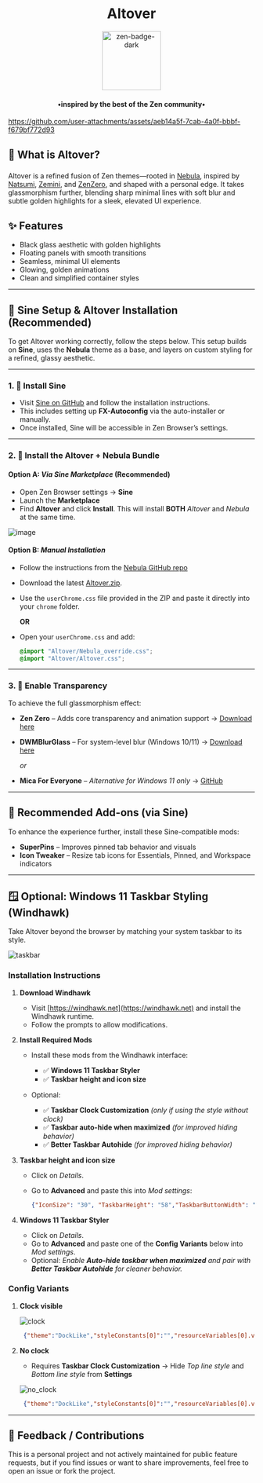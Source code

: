 <h1 align="center">Altover</h1>

<div align="center">
    <a href="https://zen-browser.app/">
        <img width="120" alt="zen-badge-dark" src="https://github.com/user-attachments/assets/d6ab3ddf-6630-4062-92d0-22497d2a3f9a" />
    </a>
</div>
<h4 align="center">•inspired by the best of the Zen community•</h4>

https://github.com/user-attachments/assets/aeb14a5f-7cab-4a0f-bbbf-f679bf772d93

<h2 align="left">👀 What is Altover?</h2>

###

Altover is a refined fusion of Zen themes—rooted in [Nebula](https://github.com/JustAdumbPrsn/Zen-Nebula), inspired by [Natsumi](https://github.com/greeeen-dev/natsumi-browser), [Zemini](https://github.com/Mohammed55Z/Zemini), and [ZenZero](https://github.com/sameerasw/ZenZero), and shaped with a personal edge. It takes glassmorphism further, blending sharp minimal lines with soft blur and subtle golden highlights for a sleek, elevated UI experience.

###


## ✨ Features

- Black glass aesthetic with golden highlights
- Floating panels with smooth transitions
- Seamless, minimal UI elements
- Glowing, golden animations
- Clean and simplified container styles
---

## 💫 Sine Setup & Altover Installation (Recommended)

To get Altover working correctly, follow the steps below. This setup builds on **Sine**, uses the **Nebula** theme as a base, and layers on custom styling for a refined, glassy aesthetic.

---

### 1. 📝 Install Sine

* Visit [Sine on GitHub](https://github.com/CosmoCreeper/Sine/tree/main) and follow the installation instructions.
* This includes setting up **FX-Autoconfig** via the auto-installer or manually.
* Once installed, Sine will be accessible in Zen Browser’s settings.

---

### 2. 💎 Install the Altover + Nebula Bundle

#### Option A: *Via Sine Marketplace* (Recommended)

* Open Zen Browser settings → **Sine**
* Launch the **Marketplace**
* Find **Altover** and click **Install**. This will install **BOTH** _Altover_ and _Nebula_ at the same time.

![image](https://github.com/user-attachments/assets/a6a88c52-011f-46aa-b4be-1f8fd147ac8c)

#### Option B: *Manual Installation*

* Follow the instructions from the [Nebula GitHub repo](https://github.com/JustAdumbPrsn/Zen-Nebula)
* Download the latest [Altover.zip](https://github.com/allecsc/Altover/releases).
* Use the `userChrome.css` file provided in the ZIP and paste it directly into your `chrome` folder.

  **OR**

* Open your `userChrome.css` and add:
     ```css
     @import "Altover/Nebula_override.css";
     @import "Altover/Altover.css";
     ```
---

### 3. 🧊 Enable Transparency

To achieve the full glassmorphism effect:

* **Zen Zero** – Adds core transparency and animation support
  → [Download here](https://www.sameerasw.com/zen)

* **DWMBlurGlass** – For system-level blur (Windows 10/11)
  → [Download here](https://github.com/Maplespe/DWMBlurGlass)

  *or*

* **Mica For Everyone** – *Alternative for Windows 11 only*
  → [GitHub](https://github.com/MicaForEveryone/MicaForEveryone)

---

## 🔧 Recommended Add-ons (via Sine)

To enhance the experience further, install these Sine-compatible mods:

* **SuperPins** – Improves pinned tab behavior and visuals
* **Icon Tweaker** – Resize tab icons for Essentials, Pinned, and Workspace indicators

---

## 🪟 Optional: Windows 11 Taskbar Styling (Windhawk)

Take Altover beyond the browser by matching your system taskbar to its style.


![taskbar](https://github.com/user-attachments/assets/ed59c799-0107-4484-aba6-2a9541c2cd56)


### Installation Instructions

1. **Download Windhawk**
   - Visit [https://windhawk.net](https://windhawk.net) and install the Windhawk runtime.
   - Follow the prompts to allow modifications.

2. **Install Required Mods**
   - Install these mods from the Windhawk interface:
     - ✅ **Windows 11 Taskbar Styler**
     - ✅ **Taskbar height and icon size**
       
   - Optional:
     - ✅ **Taskbar Clock Customization** *(only if using the style without clock)*
     - ✅ **Taskbar auto-hide when maximized** *(for improved hiding behavior)*
     - ✅ **Better Taskbar Autohide** *(for improved hiding behavior)*

3. **Taskbar height and icon size**
   - Click on *Details*.
   - Go to **Advanced** and paste this into *Mod settings*:

     ```json
     {"IconSize": "30", "TaskbarHeight": "58","TaskbarButtonWidth": "44"}
     ```
4. **Windows 11 Taskbar Styler**
   - Click on *Details*.
   - Go to **Advanced** and paste one of the **Config Variants** below into *Mod settings*.
   - Optional: *Enable **Auto-hide taskbar when maximized** and pair with **Better Taskbar Autohide** for cleaner behavior.*
     
### Config Variants

1. **Clock visible**
  
   ![clock](https://github.com/user-attachments/assets/ade75433-7296-4f44-8519-ffb4f75e87e3)

   ```json
    {"theme":"DockLike","styleConstants[0]":"","resourceVariables[0].variableKey":"","resourceVariables[0].value":"","controlStyles[0].target":"Taskbar.TaskListButtonPanel#ExperienceToggleButtonRootPanel","controlStyles[0].styles[0]":"Padding=0,0,0,0","controlStyles[1].target":"Grid#SystemTrayFrameGrid","controlStyles[1].styles[0]":"Background:=<WindhawkBlur BlurAmount=\"3\" TintColor=\"#AARRGGBB\" />","controlStyles[2].target":"Taskbar.AugmentedEntryPointButton > Taskbar.TaskListButtonPanel","controlStyles[2].styles[0]":"Background:=<WindhawkBlur BlurAmount=\"3\" TintColor=\"#AARRGGBB\" />","controlStyles[1].styles[1]":"CornerRadius=15","controlStyles[3].target":"Taskbar.TaskbarFrame > Grid#RootGrid","controlStyles[3].styles[0]":"Background:=<WindhawkBlur BlurAmount=\"3\" TintColor=\"#AARRGGBB\" />","controlStyles[3].styles[1]":"CornerRadius=20","controlStyles[1].styles[2]":"Margin=8,1,127,3","controlStyles[1].styles[3]":"BorderThickness=5,1,5,1","controlStyles[1].styles[4]":"BackgroundSizing=InnerBorderEdge","controlStyles[3].styles[2]":"BorderThickness=5,1,5,1","controlStyles[4].target":"Taskbar.TaskbarFrame#TaskbarFrame","controlStyles[4].styles[0]":"Transform3D:=<CompositeTransform3D TranslateX= \"0\"/>","controlStyles[3].styles[3]":"BorderBrush:=<LinearGradientBrush StartPoint=\"0.5,0\" EndPoint=\"0.5,1\"><GradientStop Offset=\"0\" Color=\"#cccccc\"/><GradientStop Offset=\"1\" Color=\"#262626\"/></LinearGradientBrush>","controlStyles[1].styles[5]":"BorderBrush:=<LinearGradientBrush StartPoint=\"0.5,0\" EndPoint=\"0.5,1\"><GradientStop Offset=\"0\" Color=\"#cccccc\"/><GradientStop Offset=\"1\" Color=\"#262626\"/></LinearGradientBrush>","controlStyles[3].styles[4]":"BackgroundSizing=InnerBorderEdge","controlStyles[3].styles[5]":"Margin=0,1,0,3","controlStyles[3].styles[6]":"Padding=-145,1,12,-2","controlStyles[5].target":"Taskbar.TaskListLabeledButtonPanel@CommonStates > Rectangle#RunningIndicator","controlStyles[5].styles[0]":"Height=44","controlStyles[5].styles[1]":"RadiusX=5","controlStyles[5].styles[2]":"RadiusY=5","controlStyles[5].styles[3]":"StrokeThickness=1.3","controlStyles[5].styles[4]":"Stroke@InactivePointerOver:=<SolidColorBrush Color=\"{ThemeResource SystemAccentColorLight2}\" />","controlStyles[5].styles[5]":"Stroke@InactivePressed:=<SolidColorBrush Color=\"{ThemeResource SystemAccentColorLight3}\" />","controlStyles[5].styles[6]":"Stroke@ActiveNormal:=<LinearGradientBrush StartPoint=\"0.5,0\" EndPoint=\"0.5,1\"><GradientStop Offset=\"0\" Color=\"#f38518\"/><GradientStop Offset=\"1\" Color=\"{ThemeResource SystemAccentColorDark2}\"/></LinearGradientBrush>","controlStyles[5].styles[7]":"Stroke@ActivePointerOver:=<SolidColorBrush Color=\"{ThemeResource SystemAccentColorLight2}\" />","controlStyles[5].styles[8]":"Stroke@ActivePressed:=<SolidColorBrush Color=\"{ThemeResource SystemAccentColorLight3}\" />","controlStyles[5].styles[9]":"Stroke@InactiveNormal:=<LinearGradientBrush StartPoint=\"0.5,0\" EndPoint=\"0.5,1\"><GradientStop Offset=\"0\" Color=\"{ThemeResource SystemAccentColorLight2}\"/><GradientStop Offset=\"1\" Color=\"{ThemeResource SystemAccentColorDark2}\"/></LinearGradientBrush>","controlStyles[5].styles[10]":"Fill:=Transparent","controlStyles[5].styles[11]":"Width=40","controlStyles[5].styles[12]":"Visibility=Visible","controlStyles[7].target":"SystemTray.ChevronIconView","controlStyles[7].styles[0]":"Opacity=0","controlStyles[8].target":"SystemTray.NotifyIconView#NotifyItemIcon","controlStyles[8].styles[0]":"Padding=0","controlStyles[9].target":"SystemTray.OmniButton","controlStyles[9].styles[0]":"Padding=0","controlStyles[10].target":"SystemTray.Stack#ShowDesktopStack","controlStyles[10].styles[0]":"Margin=0,4,10,4","controlStyles[6].target":"SystemTray.TextIconContent > Grid#ContainerGrid > SystemTray.AdaptiveTextBlock#Base > TextBlock#InnerTextBlock","controlStyles[6].styles[0]":"FontSize=20","controlStyles[11].target":"SystemTray.ImageIconContent > Grid#ContainerGrid > Image","controlStyles[11].styles[0]":"Width=20","controlStyles[11].styles[1]":"Height=20","controlStyles[1].styles[6]":"Padding=-20,0,-10,0","controlStyles[1].styles[7]":"MaxHeight=30"}
    ```
2. **No clock**
   - Requires **Taskbar Clock Customization** -> Hide *Top line style* and *Bottom line style* from **Settings**

    ![no_clock](https://github.com/user-attachments/assets/f7a4f081-42dd-4b6d-b35d-564517e5ba66)

   ```json
    {"theme":"DockLike","styleConstants[0]":"","resourceVariables[0].variableKey":"","resourceVariables[0].value":"","controlStyles[0].target":"Taskbar.TaskListButtonPanel#ExperienceToggleButtonRootPanel","controlStyles[0].styles[0]":"Padding=0,0,0,0","controlStyles[1].target":"Grid#SystemTrayFrameGrid","controlStyles[1].styles[0]":"Background:=<WindhawkBlur BlurAmount=\"3\" TintColor=\"#AARRGGBB\" />","controlStyles[2].target":"Taskbar.AugmentedEntryPointButton > Taskbar.TaskListButtonPanel","controlStyles[2].styles[0]":"Background:=<WindhawkBlur BlurAmount=\"3\" TintColor=\"#AARRGGBB\" />","controlStyles[1].styles[1]":"CornerRadius=15","controlStyles[3].target":"Taskbar.TaskbarFrame > Grid#RootGrid","controlStyles[3].styles[0]":"Background:=<WindhawkBlur BlurAmount=\"3\" TintColor=\"#AARRGGBB\" />","controlStyles[3].styles[1]":"CornerRadius=20","controlStyles[1].styles[2]":"Margin=8,1,127,3","controlStyles[1].styles[3]":"BorderThickness=5,1,5,1","controlStyles[1].styles[4]":"BackgroundSizing=InnerBorderEdge","controlStyles[3].styles[2]":"BorderThickness=5,1,5,1","controlStyles[4].target":"Taskbar.TaskbarFrame#TaskbarFrame","controlStyles[4].styles[0]":"Transform3D:=<CompositeTransform3D TranslateX= \"0\"/>","controlStyles[3].styles[3]":"BorderBrush:=<LinearGradientBrush StartPoint=\"0.5,0\" EndPoint=\"0.5,1\"><GradientStop Offset=\"0\" Color=\"#cccccc\"/><GradientStop Offset=\"1\" Color=\"#262626\"/></LinearGradientBrush>","controlStyles[1].styles[5]":"BorderBrush:=<LinearGradientBrush StartPoint=\"0.5,0\" EndPoint=\"0.5,1\"><GradientStop Offset=\"0\" Color=\"#cccccc\"/><GradientStop Offset=\"1\" Color=\"#262626\"/></LinearGradientBrush>","controlStyles[3].styles[4]":"BackgroundSizing=InnerBorderEdge","controlStyles[3].styles[5]":"Margin=0,1,0,3","controlStyles[3].styles[6]":"Padding=-145,1,12,-2","controlStyles[5].target":"Taskbar.TaskListLabeledButtonPanel@CommonStates > Rectangle#RunningIndicator","controlStyles[5].styles[0]":"Height=44","controlStyles[5].styles[1]":"RadiusX=5","controlStyles[5].styles[2]":"RadiusY=5","controlStyles[5].styles[3]":"StrokeThickness=1.3","controlStyles[5].styles[4]":"Stroke@InactivePointerOver:=<SolidColorBrush Color=\"{ThemeResource SystemAccentColorLight2}\" />","controlStyles[5].styles[5]":"Stroke@InactivePressed:=<SolidColorBrush Color=\"{ThemeResource SystemAccentColorLight3}\" />","controlStyles[5].styles[6]":"Stroke@ActiveNormal:=<LinearGradientBrush StartPoint=\"0.5,0\" EndPoint=\"0.5,1\"><GradientStop Offset=\"0\" Color=\"#f38518\"/><GradientStop Offset=\"1\" Color=\"{ThemeResource SystemAccentColorDark2}\"/></LinearGradientBrush>","controlStyles[5].styles[7]":"Stroke@ActivePointerOver:=<SolidColorBrush Color=\"{ThemeResource SystemAccentColorLight2}\" />","controlStyles[5].styles[8]":"Stroke@ActivePressed:=<SolidColorBrush Color=\"{ThemeResource SystemAccentColorLight3}\" />","controlStyles[5].styles[9]":"Stroke@InactiveNormal:=<LinearGradientBrush StartPoint=\"0.5,0\" EndPoint=\"0.5,1\"><GradientStop Offset=\"0\" Color=\"{ThemeResource SystemAccentColorLight2}\"/><GradientStop Offset=\"1\" Color=\"{ThemeResource SystemAccentColorDark2}\"/></LinearGradientBrush>","controlStyles[5].styles[10]":"Fill:=Transparent","controlStyles[5].styles[11]":"Width=40","controlStyles[5].styles[12]":"Visibility=Visible","controlStyles[7].target":"SystemTray.ChevronIconView","controlStyles[7].styles[0]":"Opacity=0","controlStyles[8].target":"SystemTray.NotifyIconView#NotifyItemIcon","controlStyles[8].styles[0]":"Padding=0","controlStyles[9].target":"SystemTray.OmniButton","controlStyles[9].styles[0]":"Padding=0","controlStyles[10].target":"SystemTray.Stack#ShowDesktopStack","controlStyles[10].styles[0]":"Margin=0,4,10,4","controlStyles[6].target":"SystemTray.TextIconContent > Grid#ContainerGrid > SystemTray.AdaptiveTextBlock#Base > TextBlock#InnerTextBlock","controlStyles[6].styles[0]":"FontSize=20","controlStyles[11].target":"SystemTray.ImageIconContent > Grid#ContainerGrid > Image","controlStyles[11].styles[0]":"Width=20","controlStyles[11].styles[1]":"Height=20","controlStyles[1].styles[6]":"Padding=-20,0,-30,0","controlStyles[1].styles[7]":"MaxHeight=30"}
    ```

---

## 📣 Feedback / Contributions

This is a personal project and not actively maintained for public feature requests, but if you find issues or want to share improvements, feel free to open an issue or fork the project.
